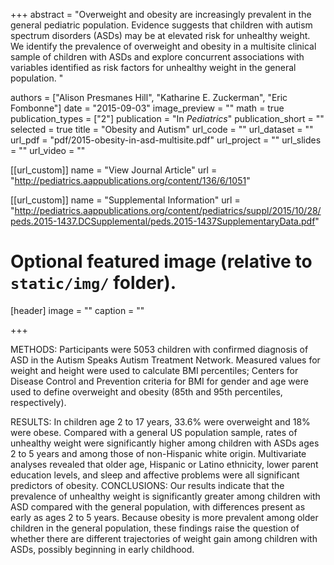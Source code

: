 +++
abstract = "Overweight and obesity are increasingly prevalent in the general pediatric population. Evidence suggests that children with autism spectrum disorders (ASDs) may be at elevated risk for unhealthy weight. We identify the prevalence of overweight and obesity in a multisite clinical sample of children with ASDs and explore concurrent associations with variables identified as risk factors for unhealthy weight in the general population. "

authors = ["Alison Presmanes Hill", "Katharine E. Zuckerman", "Eric Fombonne"]
date = "2015-09-03"
image_preview = ""
math = true
publication_types = ["2"]
publication = "In *Pediatrics*"
publication_short = ""
selected = true
title = "Obesity and Autism"
url_code = ""
url_dataset = ""
url_pdf = "pdf/2015-obesity-in-asd-multisite.pdf"
url_project = ""
url_slides = ""
url_video = ""

[[url_custom]]
name = "View Journal Article"
url = "http://pediatrics.aappublications.org/content/136/6/1051"

[[url_custom]]
name = "Supplemental Information"
url = "http://pediatrics.aappublications.org/content/pediatrics/suppl/2015/10/28/peds.2015-1437.DCSupplemental/peds.2015-1437SupplementaryData.pdf"

# Optional featured image (relative to `static/img/` folder).
[header]
image = ""
caption = ""

+++

METHODS: Participants were 5053 children with confirmed diagnosis of ASD in the Autism Speaks Autism Treatment Network. Measured values for weight and height were used to calculate BMI percentiles; Centers for Disease Control and Prevention criteria for BMI for gender and age were used to define overweight and obesity (85th and 95th percentiles, respectively). 

RESULTS: In children age 2 to 17 years, 33.6% were overweight and 18% were obese. Compared with a general US population sample, rates of unhealthy weight were significantly higher among children with ASDs ages 2 to 5 years and among those of non-Hispanic white origin. Multivariate analyses revealed that older age, Hispanic or Latino ethnicity, lower parent education levels, and sleep and affective problems were all significant predictors of obesity. 
CONCLUSIONS: Our results indicate that the prevalence of unhealthy weight is significantly greater among children with ASD compared with the general population, with differences present as early as ages 2 to 5 years. Because obesity is more prevalent among older children in the general population, these findings raise the question of whether there are different trajectories of weight gain among children with ASDs, possibly beginning in early childhood.

